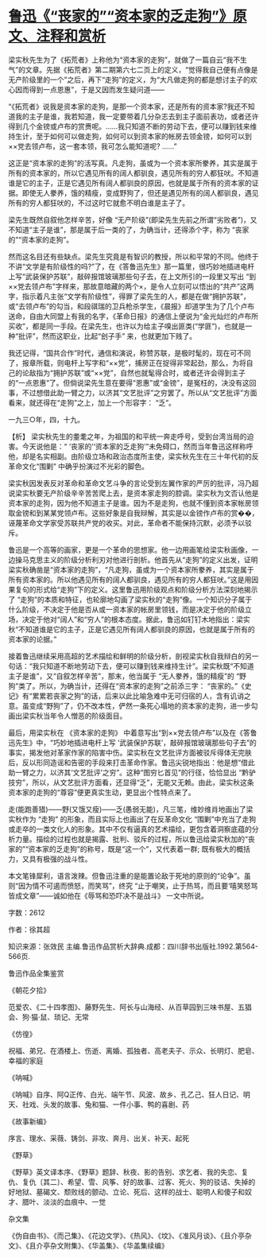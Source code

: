 # [鲁迅《“丧家的”“资本家的乏走狗”》原文、注释和赏析](https://www.vrrw.net/wx/9629.html)

梁实秋先生为了《拓荒者》上称他为“资本家的走狗”，就做了一篇自云“我不生气”的文章。先据《拓荒者》第二期第六七二页上的定义，“觉得我自己便有点像是无产阶级里的一个”之后，再下“走狗”的定义，为“大凡做走狗的都是想讨主子的欢心因而得到一点恩惠”，于是又因而发生疑问道——

“《拓荒者》说我是资本家的走狗，是那一个资本家，还是所有的资本家?我还不知道我的主子是谁，我若知道，我一定要带着几分杂志去到主子面前表功，或者还许得到几个金镑或卢布的赏赉呢。……我只知道不断的劳动下去，便可以赚到钱来维持生计，至于如何可以做走狗，如何可以到资本家的帐房去领金镑，如何可以到××党去领卢布，这一套本领，我可怎么能知道呢? ……”

这正是“资本家的走狗”的活写真。凡走狗，虽或为一个资本家所豢养，其实是属于所有的资本家的，所以它遇见所有的阔人都驯良，遇见所有的穷人都狂吠。不知道谁是它的主子，正是它遇见所有阔人都驯良的原因，也就是属于所有的资本家的证据。即使无人豢养，饿的精瘦，变成野狗了，但还是遇见所有的阔人都驯良，遇见所有的穷人都狂吠的，不过这时它就愈不明白谁是主子了。

梁先生既然自叙他怎样辛苦，好像 “无产阶级”(即梁先生先前之所谓“劣败者”)，又不知道“主子是谁”，那是属于后一类的了，为确当计，还得添个字，称为 “丧家的”“资本家的走狗”。

然而这名目还有些缺点。梁先生究竟是有智识的教授，所以和平常的不同。他终于不讲“文学是有阶级性的吗?”了，在《答鲁迅先生》那一篇里，很巧妙地插进电杆上写“武装保护苏联”，敲碎报馆玻璃那些句子去，在上文所引的一段里又写出 “到××党去领卢布”字样来，那故意暗藏的两个×，是令人立刻可以悟出的“共产”这两字，指示着凡主张“文学有阶级性”，得罪了梁先生的人，都是在做“拥护苏联”，或“去领卢布”的勾当，和段祺瑞的卫兵枪杀学生，《晨报》却道学生为了几个卢布送命，自由大同盟上有我的名字，《革命日报》的通信上便说为“金光灿烂的卢布所买收”，都是同一手段。在梁先生，也许以为给主子嗅出匪类(“学匪”)，也就是一种“批评”，然而这职业，比起“刽子手” 来，也就更加下贱了。

我还记得，“国共合作”时代，通信和演说，称赞苏联，是极时髦的，现在可不同了，报章所载，则电杆上写字和“××党”，捕房正在捉得非常起劲，那么，为将自己的论敌指为“拥护苏联”或“××党”，自然也就髦得合时，或者还许会得到主子的“一点恩惠”了。但倘说梁先生意在要得“恩惠”或“金镑”，是冤枉的，决没有这回事，不过想借此助一臂之力，以济其“文艺批评”之穷罢了。所以从“文艺批评”方面看来，就还得在“走狗”之上，加上一个形容字： “乏”。

一九三○年，四，十九。



【析】 梁实秋先生的耋耄之年，为祖国的和平统一奔走呼号，受到台湾当局的迫害。今天说他是：“ ‘丧家的’‘资本家的乏走狗’”未免碍口，然而当年鲁迅这样称呼他，却是名实相副。由阶级立场和政治态度所主使，梁实秋先生在三十年代初的反革命文化“围剿” 中确乎扮演过不光彩的脚色。

梁实秋因发表反对革命和革命文艺斗争的言论受到左翼作家的严厉的批评，冯乃超说梁实秋要无产阶级辛辛苦苦爬上去，是资本家走狗的腔调。梁实秋为文否认他是资本家的走狗，因为他不知道主子是谁。因为不是走狗，也就不懂到资本家帐房领取金镑和到某某党领卢布。这些好象是自我辩解，其实是以金镑作卢布的赏��，诬蔑革命文学家受苏联共产党的收买。对此，革命者不能保持沉默，必须予以驳斥。

鲁迅是一个高等的画家，更是一个革命的思想家。他一边用画笔给梁实秋画像，一边操马克思主义的阶级分析利刃对他进行剖析。他首先从“走狗”的定义出发，证明梁实秋确凿是“资本家的走狗”，“凡走狗，虽或为一个资本家所豢养，其实是属于所有资本家的。所以他遇见所有的阔人都驯良，遇见所有的穷人都狂吠。”这是用因果复句的形式给“走狗”下的定义。这里鲁迅用阶级观点和阶级分析方法深刻地揭示了 “走狗”的本质和特征，也轮廓地勾画了梁实秋的“走狗”像。一个知识分子属于什么阶级，不决定于他是否从或一资本家的帐房里领钱，而是决定于他的阶级立场，决定于他对“阔人”和“穷人”的根本态度。据此，鲁迅如钉钉木地指出：梁实秋“不知道谁是它的主子，正是它遇见所有阔人都驯良的原因，也就是属于所有的资本家的论据。”

接着鲁迅继续采用高超的艺术描绘和鲜明的阶级分析，剖视梁实秋自我辩白的另一句话：“我只知道不断地劳动下去，便可以赚到钱来维持生计”。梁实秋既“不知道主子是谁”，又“自叙怎样辛苦”，那末，他当属于 “无人豢养，饿的精瘦”的 “野狗”类了。所以，为确当计，还得在“资本家的走狗”之前添三字： “丧家的。”《史记》有“累累若丧家之狗”的话，后来以此比喻急难中无可归宿的人，含有讥诮之意。虽变成“野狗”了，仍不改本性，俨然一条死心塌地的资本家的走狗，进一步勾画出梁实秋当年令人憎恶的阶级面目。

最后，用梁实秋在 《资本家的走狗》 中着意写出“到××党去领卢布”以及在《答鲁迅先生》中，“巧妙地插进电杆上写 ‘武装保护苏联’，敲碎报馆玻璃那些句子去”的事实，揭发他对革家作家的陷害中伤。梁实秋在文艺批评方面被驳斥得体无完肤后，反以形同造谣和告密的手段来打击革命作家。鲁迅尖锐地指出：他是想“借此助一臂之力，以济其‘文艺批评’之穷”。这种“图穷匕首见”的行径，恰恰显出 “黔驴技穷”，所以，从文艺批评方面看，还显得“乏”，无能又无赖。由此，梁实秋这条资本家的走狗的“尊容”便更真实生动，更显出个性特点来了。

走(能跑善猎)——野(又饿又瘦)——乏(愚弱无能)，凡三笔，维妙维肖地画出了梁实秋作为 “走狗” 的形象，而且实际上也画出了在反革命文化 “围剿”中充当了走狗或走卒的一类文化人的形象。其中不仅有逼真的艺术描绘，更包含着洞察底蕴的分析力量。描绘的过程也就是揭露、批判、驳斥的过程，所以鲁迅给梁实秋加的“丧家的”“资本家的乏走狗”的称号，既是“这一个”，又代表着一群; 既有极大的概括力，又具有极强的战斗性。

本文笔锋犀利，语言泼辣。但鲁迅注重的是能置论敌于死地的原则的“论争”。虽则“因为情不可遏而愤怒，而笑骂”，终究 “止于嘲笑，止于热骂，而且要‘嘻笑怒骂皆成文章”——诚如他在《辱骂和恐吓决不是战斗》 一文中所说。

字数：2612

作者：徐其超

知识来源：张效民 主编.鲁迅作品赏析大辞典.成都：四川辞书出版社.1992.第564-566页.

鲁迅作品全集鉴赏

《朝花夕拾》

范爱农、《二十四孝图》、藤野先生、阿长与山海经、从百草园到三味书屋、五猖会、狗·猫·鼠、琐记、无常

《仿徨》

祝福、弟兄、在酒楼上、伤逝、离婚、孤独者、高老夫子、示众、长明灯、肥皂、幸福的家庭

《呐喊》

《呐喊》自序、阿Q正传、白光、端午节、风波、故乡、孔乙己、狂人日记、明天、社戏、头发的故事、兔和猫、一件小事、鸭的喜剧、药

《故事新编》

序言、理水、采薇、铸剑、非攻、奔月、出关、补天、起死

《野草》

《野草》英文译本序、《野草》题辞、秋夜、影的告别、求乞者、我的失恋、复仇、复仇〔其二〕、希望、雪、风筝、好的故事、过客、死火、狗的驳诘、失掉的好地狱、墓碣文、颓败线的颤动、立论、死后、这样的战士、聪明人和傻子和奴才、腊叶、淡淡的血痕中、一觉

杂文集

《伪自由书》、《而己集》、《花边文学》、《热风》、《坟》、《准风月谈》、《且介亭杂文》、《且介亭杂文附集》、《华盖集》、《华盖集续编》


